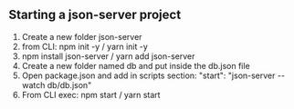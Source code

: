 ## Starting a json-server project

1. Create a new folder json-server
2. from CLI: npm init -y / yarn init -y
3. npm install json-server / yarn add json-server
4. Create a new folder named db and put inside the db.json file
5. Open package.json and add in scripts section:
  "start": "json-server --watch db/db.json"
6. From CLI exec: npm start / yarn start

